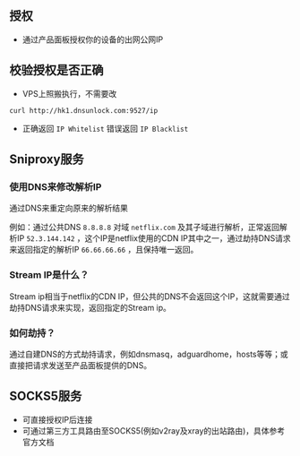 ## 授权

- 通过产品面板授权你的设备的出网公网IP

## 校验授权是否正确

- VPS上照搬执行，不需要改

```
curl http://hk1.dnsunlock.com:9527/ip
```

- 正确返回 `IP Whitelist` 错误返回 `IP Blacklist`

## Sniproxy服务

### 使用DNS来修改解析IP

通过DNS来重定向原来的解析结果

例如：通过公共DNS `8.8.8.8` 对域 `netflix.com` 及其子域进行解析，正常返回解析IP `52.3.144.142` ，这个IP是netflix使用的CDN IP其中之一，通过劫持DNS请求来返回指定的解析IP `66.66.66.66` ，且保持唯一返回。

### Stream IP是什么？

Stream ip相当于netflix的CDN IP，但公共的DNS不会返回这个IP，这就需要通过劫持DNS请求来实现，返回指定的Stream ip。

### 如何劫持？

通过自建DNS的方式劫持请求，例如dnsmasq，adguardhome，hosts等等；或直接把请求发送至产品面板提供的DNS。

## SOCKS5服务

- 可直接授权IP后连接
- 可通过第三方工具路由至SOCKS5(例如v2ray及xray的出站路由)，具体参考官方文档




